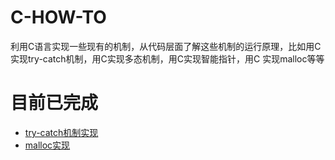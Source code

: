 # C-HOW-TO
利用C语言实现一些现有的机制，从代码层面了解这些机制的运行原理，比如用C实现try-catch机制，用C实现多态机制，用C实现智能指针，用C 实现malloc等等

# 目前已完成
* [try-catch机制实现](https://github.com/zyfjeff/C-HOW-TO/tree/master/c-try-catch)
* [malloc实现](https://github.com/zyfjeff/C-HOW-TO/tree/master/c-malloc)

